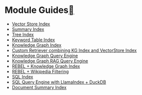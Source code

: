 Module Guides[](#module-guides "Permalink to this heading")
============================================================

* [Vector Store Index](vector_store_guide.html)
* [Summary Index](index_guide.html)
* [Tree Index](index_guide.html)
* [Keyword Table Index](index_guide.html)
* [Knowledge Graph Index](../../examples/index_structs/knowledge_graph/KnowledgeGraphDemo.html)
* [Custom Retriever combining KG Index and VectorStore Index](../../examples/index_structs/knowledge_graph/KnowledgeGraphIndex_vs_VectorStoreIndex_vs_CustomIndex_combined.html)
* [Knowledge Graph Query Engine](../../examples/query_engine/knowledge_graph_query_engine.html)
* [Knowledge Graph RAG Query Engine](../../examples/query_engine/knowledge_graph_rag_query_engine.html)
* [REBEL + Knowledge Graph Index](https://colab.research.google.com/drive/1G6pcR0pXvSkdMQlAK_P-IrYgo-_staxd?usp=sharing)
* [REBEL + Wikipedia Filtering](../../examples/index_structs/knowledge_graph/knowledge_graph2.html)
* [SQL Index](../../examples/index_structs/struct_indices/SQLIndexDemo.html)
* [SQL Query Engine with LlamaIndex + DuckDB](../../examples/index_structs/struct_indices/duckdb_sql_query.html)
* [Document Summary Index](../../examples/index_structs/doc_summary/DocSummary.html)
